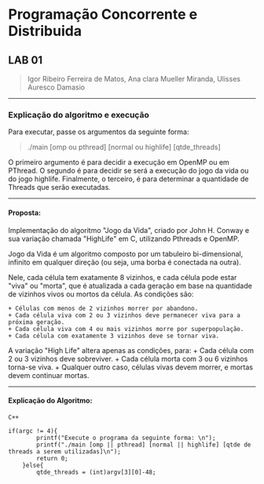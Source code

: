 # Programação Concorrente e Distribuida

## LAB 01

> Igor Ribeiro Ferreira de Matos, Ana clara Mueller Miranda, Ulisses Auresco Damasio

---

### Explicação do algoritmo e execução

Para executar, passe os argumentos da seguinte forma:

> ./main [omp ou pthread] [normal ou highlife] [qtde_threads]

O primeiro argumento é para decidir a execução em OpenMP ou em PThread. O segundo é para decidir se será a execução do jogo da vida ou do jogo highlife. Finalmente, o terceiro, é para determinar a quantidade de Threads que serão executadas.

---

#### Proposta:

Implementação do algoritmo "Jogo da Vida", criado por John H. Conway e sua variação chamada "HighLife" em C, utilizando Pthreads e OpenMP.

Jogo da Vida é um algoritmo composto por um tabuleiro bi-dimensional, infinito em qualquer direção (ou seja, uma borba é conectada na outra).

Nele, cada célula tem exatamente 8 vizinhos, e cada célula pode estar "viva" ou "morta", que é atualizada a cada geração em base na quantidade de vizinhos vivos ou mortos da célula. As condições são:

	+ Células com menos de 2 vizinhos morrer por abandono.
	+ Cada célula viva com 2 ou 3 vizinhos deve permanecer viva para a próxima geração.
	+ Cada célula viva com 4 ou mais vizinhos morre por superpopulação.
	+ Cada célula com exatamente 3 vizinhos deve se tornar viva.

A variação "High Life" altera apenas as condições, para:
	+ Cada célula com 2 ou 3 vizinhos deve sobreviver.
	+ Cada célula morta com 3 ou 6 vizinhos torna-se viva.
	+ Qualquer outro caso, células vivas devem morrer, e mortas devem continuar mortas.

---

#### Explicação do Algoritmo:

```
C++

if(argc != 4){
		printf("Execute o programa da seguinte forma: \n");
		printf("./main [omp || pthread] [normal || highlife] [qtde de threads a serem utilizadas]\n");
		return 0;
	}else{
		qtde_threads = (int)argv[3][0]-48;
```
